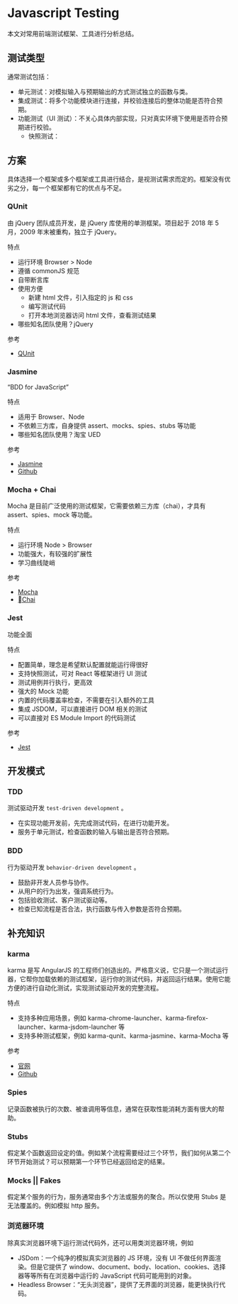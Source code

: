 # Javascript Testing

本文对常用前端测试框架、工具进行分析总结。

## 测试类型

通常测试包括：

- 单元测试：对模拟输入与预期输出的方式测试独立的函数与类。
- 集成测试：将多个功能模块进行连接，并校验连接后的整体功能是否符合预期。
- 功能测试（UI 测试）：不关心具体内部实现，只对真实环境下使用是否符合预期进行校验。
  - 快照测试：

## 方案

具体选择一个框架或多个框架或工具进行结合，是视测试需求而定的。框架没有优劣之分，每一个框架都有它的优点与不足。

### QUnit

由 jQuery 团队成员开发，是 jQuery 库使用的单测框架。项目起于 2018 年 5 月，2009 年末被重构，独立于 jQuery。

特点

- 运行环境 Browser > Node
- 遵循 commonJS 规范
- 自带断言库
- 使用方便
  - 新建 html 文件，引入指定的 js 和 css
  - 编写测试代码
  - 打开本地浏览器访问 html 文件，查看测试结果
- 哪些知名团队使用？jQuery

参考

- [QUnit](http://qunitjs.com/)

### Jasmine

“BDD for JavaScript”

特点

- 适用于 Browser、Node
- 不依赖三方库，自身提供 assert、mocks、spies、stubs 等功能
- 哪些知名团队使用？淘宝 UED

参考

- [Jasmine](https://jasmine.github.io/)
- [Github](https://github.com/jasmine/jasmine)

### Mocha + Chai

Mocha 是目前广泛使用的测试框架，它需要依赖三方库（chai），才具有 assert、spies、mock 等功能。

特点

- 运行环境 Node > Browser
- 功能强大，有较强的扩展性
- 学习曲线陡峭

参考

- [Mocha](https://Mochajs.org/)
- [Chai](https://Mochajs.org/)

### Jest

功能全面

特点

- 配置简单，理念是希望默认配置就能运行得很好
- 支持快照测试，可对 React 等框架进行 UI 测试
- 测试用例并行执行，更高效
- 强大的 Mock 功能
- 内置的代码覆盖率检查，不需要在引入额外的工具
- 集成 JSDOM，可以直接进行 DOM 相关的测试
- 可以直接对 ES Module Import 的代码测试

参考

- [Jest](https://facebook.github.io/jest/zh-Hans)

## 开发模式

### TDD

测试驱动开发 `test-driven development` 。

- 在实现功能开发前，先完成测试代码，在进行功能开发。
- 服务于单元测试，检查函数的输入与输出是否符合预期。

### BDD

行为驱动开发 `behavior-driven development` 。

- 鼓励非开发人员参与协作。
- 从用户的行为出发，强调系统行为。
- 包括验收测试、客户测试驱动等。
- 检查已知流程是否合法，执行函数与传入参数是否符合预期。

## 补充知识

### karma

karma 是写 AngularJS 的工程师们创造出的。严格意义说，它只是一个测试运行器，它帮你加载依赖的测试框架，运行你的测试代码，并返回运行结果。使用它能方便的进行自动化测试，实现测试驱动开发的完整流程。

特点

- 支持多种应用场景，例如 karma-chrome-launcher、karma-firefox-launcher、karma-jsdom-launcher 等
- 支持多种测试框架，例如 karma-qunit、karma-jasmine、karma-Mocha 等

参考

- [官网](http://karma-runner.github.io/)
- [Github](https://github.com/karma-runner/karma)

### Spies

记录函数被执行的次数、被谁调用等信息，通常在获取性能消耗方面有很大的帮助。

### Stubs

假定某个函数返回设定的值。例如某个流程需要经过三个环节，我们如何从第二个环节开始测试？可以预期第一个环节已经返回给定的结果。

### Mocks || Fakes

假定某个服务的行为，服务通常由多个方法或服务的聚合。所以仅使用 Stubs 是无法覆盖的。例如模拟 http 服务。

### 浏览器环境

除真实浏览器环境下运行测试代码外，还可以用类浏览器环境，例如

- JSDom：一个纯净的模拟真实浏览器的 JS 环境，没有 UI 不做任何界面渲染。但是它提供了 window、document、body、location、cookies、选择器等等所有在浏览器中运行的 JavaScript 代码可能用到的对象。
- Headless Browser：“无头浏览器”，提供了无界面的浏览器，能更快执行代码。
